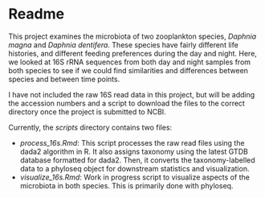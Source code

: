 # Readme

This project examines the microbiota of two zooplankton species, _Daphnia magna_ and _Daphnia dentifera_. These species have fairly different life histories, and different feeding preferences during the day and night. Here, we looked at 16S rRNA sequences from both day and night samples from both species to see if we could find similarities and differences between species and between time points.

I have not included the raw 16S read data in this project, but will be adding the accession numbers and a script to download the files to the correct directory once the project is submitted to NCBI.

Currently, the *scripts* directory contains two files:
* *process_16s.Rmd*: This script processes the raw read files using the dada2 algorithm in R. It also assigns taxonomy using the latest GTDB database formatted for dada2. Then, it converts the taxonomy-labelled data to a phyloseq object for downstream statistics and visualization.
* *visualize_16s.Rmd*: Work in progress script to visualize aspects of the microbiota in both species. This is primarily done with phyloseq.